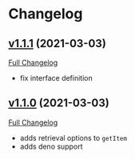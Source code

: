 # Changelog

## [v1.1.1](https://github.com/lynoapp/typed-local-store/tree/v1.1.1) (2021-03-03)

[Full Changelog](https://github.com/lynoapp/typed-local-store/compare/v1.1.0...v1.1.1)

- fix interface definition

## [v1.1.0](https://github.com/lynoapp/typed-local-store/tree/v1.1.0) (2021-03-03)

[Full Changelog](https://github.com/lynoapp/typed-local-store/compare/v1.0.4...v1.1.0)

- adds retrieval options to `getItem`
- adds deno support
